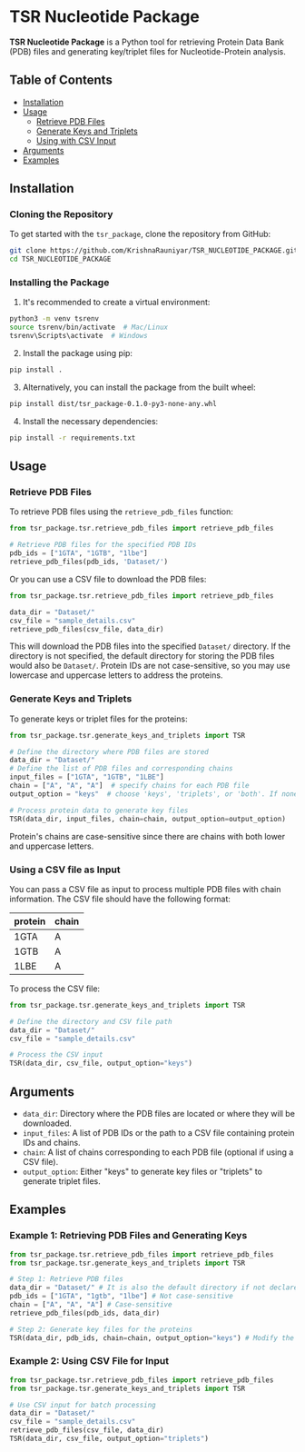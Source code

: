 # TSR Nucleotide Package

**TSR Nucleotide Package** is a Python tool for retrieving Protein Data Bank (PDB) files and generating key/triplet files for Nucleotide-Protein analysis.

## Table of Contents
- [Installation](#installation)
- [Usage](#usage)
  - [Retrieve PDB Files](#retrieve-pdb-files)
  - [Generate Keys and Triplets](#generate-keys-and-triplets)
  - [Using with CSV Input](#using-with-csv-input)
- [Arguments](#arguments)
- [Examples](#examples)

## Installation

### Cloning the Repository

To get started with the `tsr_package`, clone the repository from GitHub:

```bash
git clone https://github.com/KrishnaRauniyar/TSR_NUCLEOTIDE_PACKAGE.git
cd TSR_NUCLEOTIDE_PACKAGE
```

### Installing the Package
1. It's recommended to create a virtual environment:

```bash
python3 -m venv tsrenv
source tsrenv/bin/activate  # Mac/Linux
tsrenv\Scripts\activate  # Windows
```

2. Install the package using pip:

```bash
pip install .
```

3. Alternatively, you can install the package from the built wheel:

```bash
pip install dist/tsr_package-0.1.0-py3-none-any.whl
```

4. Install the necessary dependencies:

```bash
pip install -r requirements.txt
```

## Usage
### Retrieve PDB Files
To retrieve PDB files using the `retrieve_pdb_files` function:

```python
from tsr_package.tsr.retrieve_pdb_files import retrieve_pdb_files

# Retrieve PDB files for the specified PDB IDs
pdb_ids = ["1GTA", "1GTB", "1lbe"]
retrieve_pdb_files(pdb_ids, 'Dataset/')
```
Or you can use a CSV file to download the PDB files:
```python
from tsr_package.tsr.retrieve_pdb_files import retrieve_pdb_files

data_dir = "Dataset/"
csv_file = "sample_details.csv"
retrieve_pdb_files(csv_file, data_dir)
```

This will download the PDB files into the specified `Dataset/` directory. If the directory is not specified, the default directory for storing the PDB files would also be `Dataset/`.
Protein IDs are not case-sensitive, so you may use lowercase and uppercase letters to address the proteins.

### Generate Keys and Triplets
To generate keys or triplet files for the proteins:

```python
from tsr_package.tsr.generate_keys_and_triplets import TSR

# Define the directory where PDB files are stored
data_dir = "Dataset/"
# Define the list of PDB files and corresponding chains
input_files = ["1GTA", "1GTB", "1LBE"]
chain = ["A", "A", "A"]  # specify chains for each PDB file
output_option = "keys"  # choose 'keys', 'triplets', or 'both'. If none, the function will generate both.

# Process protein data to generate key files
TSR(data_dir, input_files, chain=chain, output_option=output_option)
```
Protein's chains are case-sensitive since there are chains with both lower and uppercase letters.

### Using a CSV file as Input
You can pass a CSV file as input to process multiple PDB files with chain information. The CSV file should have the following format:

|protein         |chain        |
|----------------|-------------|
|1GTA            |A            |
|1GTB            |A            |
|1LBE            |A            |

To process the CSV file:

```python
from tsr_package.tsr.generate_keys_and_triplets import TSR

# Define the directory and CSV file path
data_dir = "Dataset/"
csv_file = "sample_details.csv"

# Process the CSV input
TSR(data_dir, csv_file, output_option="keys")
```

## Arguments
- `data_dir`: Directory where the PDB files are located or where they will be downloaded.
- `input_files`: A list of PDB IDs or the path to a CSV file containing protein IDs and chains.
- `chain`: A list of chains corresponding to each PDB file (optional if using a CSV file).
- `output_option`: Either "keys" to generate key files or "triplets" to generate triplet files.

## Examples
### Example 1: Retrieving PDB Files and Generating Keys

```python
from tsr_package.tsr.retrieve_pdb_files import retrieve_pdb_files
from tsr_package.tsr.generate_keys_and_triplets import TSR

# Step 1: Retrieve PDB files
data_dir = "Dataset/" # It is also the default directory if not declared
pdb_ids = ["1GTA", "1gtb", "1lbe"] # Not case-sensitive
chain = ["A", "A", "A"] # Case-sensitive
retrieve_pdb_files(pdb_ids, data_dir)

# Step 2: Generate key files for the proteins
TSR(data_dir, pdb_ids, chain=chain, output_option="keys") # Modify the output option as desired
```

### Example 2: Using CSV File for Input

```python
from tsr_package.tsr.retrieve_pdb_files import retrieve_pdb_files
from tsr_package.tsr.generate_keys_and_triplets import TSR

# Use CSV input for batch processing
data_dir = "Dataset/"
csv_file = "sample_details.csv"
retrieve_pdb_files(csv_file, data_dir)
TSR(data_dir, csv_file, output_option="triplets")
```
